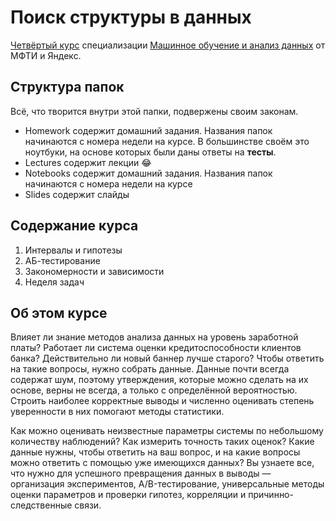 # Поиск структуры в данных
[Четвёртый курс](https://www.coursera.org/learn/stats-for-data-analysis) специализации [Машинное обучение и анализ данных](https://www.coursera.org/specializations/machine-learning-data-analysis) от МФТИ и Яндекс.
## Структура папок
Всё, что творится внутри этой папки, подвержены своим законам.
* Homework содержит домашний задания. Названия папок начинаются с номера недели на курсе. В большинстве своём это ноутбуки, на основе которых были даны ответы на **тесты**.
* Lectures содержит лекции 😂
* Notebooks содержит домашний задания. Названия папок начинаются с номера недели на курсе
* Slides содержит слайды

## Содержание курса
1. Интервалы и гипотезы
2. АБ-тестирование
3. Закономерности и зависимости
4. Неделя задач

## Об этом курсе
Влияет ли знание методов анализа данных на уровень заработной платы? Работает ли система оценки кредитоспособности клиентов банка? Действительно ли новый баннер лучше старого? Чтобы ответить на такие вопросы, нужно собрать данные. Данные почти всегда содержат шум, поэтому утверждения, которые можно сделать на их основе, верны не всегда, а только с определённой вероятностью. Строить наиболее корректные выводы и численно оценивать степень уверенности в них помогают методы статистики. 

Как можно оценивать неизвестные параметры системы по небольшому количеству наблюдений? Как измерить точность таких оценок? Какие данные нужны, чтобы ответить на ваш вопрос, и на какие вопросы можно ответить с помощью уже имеющихся данных? Вы узнаете все, что нужно для успешного превращения данных в выводы — организация экспериментов, A/B-тестирование, универсальные методы оценки параметров и проверки гипотез, корреляции и причинно-следственные связи.